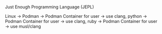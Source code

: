 Just Enough Programming Language (JEPL)

Linux -> Podman -> Podman Container for user -> use clang, python
                -> Podman Container for user -> use clang, ruby
                -> Podman Container for user -> use musl/clang
